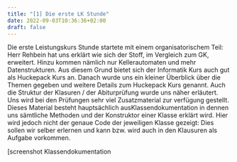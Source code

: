 ```yaml
---
title: "[1] Die erste LK Stunde"
date: 2022-09-03T10:36:36+02:00
draft: false
---
```

Die erste Leistungskurs Stunde startete mit einem organisatorischem Teil: Herr Rehbein hat uns erklärt
wie sich der Stoff, im Vergleich zum GK, erweitert. Hinzu kommen nämlich nur Kellerautomaten und mehr Datenstrukturen.
Aus diesem Grund bietet sich der Informatik Kurs auch gut als Huckepack Kurs an.
Danach wurde uns ein kleiner Überblick über die Themen gegeben und weitere Details zum Huckepack Kurs genannt. Auch die Struktur der Klasuren / der Abiturprüfung wurde uns näher erläutert. Uns wird bei den Prüfungen sehr viel Zusatzmaterial zur verfügung gestellt. Dieses Material besteht hauptsächlich ausKlassendokumentation in dennen uns sämtliche Methoden und der Konstruktor einer Klasse erklärt wird. Hier wird jedoch nicht der genaue Code der jeweiligen Klasse gezeigt: Dies sollen wir selber erlernen und kann bzw. wird auch in den Klausuren als Aufgabe vorkommen.

[screenshot Klassendokumentation
